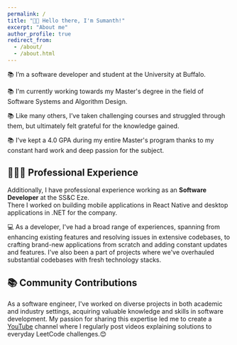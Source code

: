 ```yaml
---
permalink: /
title: "👋🏼 Hello there, I'm Sumanth!"
excerpt: "About me"
author_profile: true
redirect_from: 
  - /about/
  - /about.html
---
```



📚 I’m a software developer and student at the University at Buffalo.

📚 I'm currently working towards my Master's degree in the field of Software Systems and Algorithm Design.

📚 Like many others, I’ve taken challenging courses and struggled through them, but ultimately felt grateful for the knowledge gained.

📚 I've kept a 4.0 GPA during my entire Master's program thanks to my constant hard work and deep passion for the subject.

## 👨🏻‍🔬 Professional Experience
Additionally, I have professional experience working as an **Software Developer** at the SS&C Eze. \
There I worked on building mobile applications in React Native and desktop applications in .NET for the company.

💻 As a developer, I've had a broad range of experiences, spanning from enhancing existing features and resolving issues in extensive codebases, to crafting brand-new applications from scratch and adding constant updates and features. I've also been a part of projects where we've overhauled substantial codebases with fresh technology stacks.

## 📚 Community Contributions
As a software engineer, I've worked on diverse projects in both academic and industry settings, acquiring valuable knowledge and skills in software development. My passion for sharing this expertise led me to create a [YouTube](https://www.youtube.com/@stumbled001/videos) channel where I regularly post videos explaining solutions to everyday LeetCode challenges.😊

